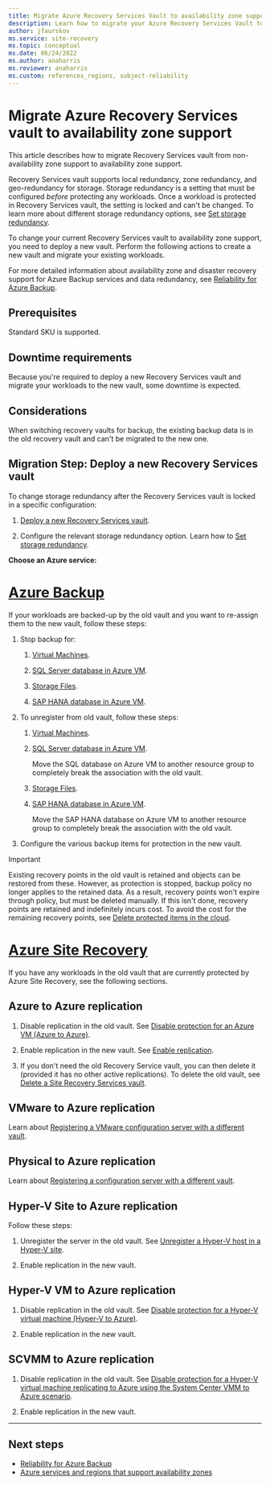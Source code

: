```yaml
---
title: Migrate Azure Recovery Services Vault to availability zone support 
description: Learn how to migrate your Azure Recovery Services Vault to availability zone support.
author: jfaurskov 
ms.service: site-recovery
ms.topic: conceptual
ms.date: 06/24/2022
ms.author: anaharris 
ms.reviewer: anaharris
ms.custom: references_regions, subject-reliability
---
```


# Migrate Azure Recovery Services vault to availability zone support 

This article describes how to migrate Recovery Services vault from non-availability zone support to availability zone support.

Recovery Services vault supports local redundancy, zone redundancy, and geo-redundancy for storage. Storage redundancy is a setting that must be configured *before* protecting any workloads. Once a workload is protected in Recovery Services vault, the setting is locked and can't be changed. To learn more about different storage redundancy options, see [Set storage redundancy](../backup/backup-create-rs-vault.md#set-storage-redundancy).

To change your current Recovery Services vault to availability zone support, you need to deploy a new vault. Perform the following actions to create a new vault and migrate your existing workloads.

For more detailed information about availability zone and disaster recovery support for Azure Backup services and data redundancy, see [Reliability for Azure Backup](./reliability-backup.md).

## Prerequisites

Standard SKU is supported.

## Downtime requirements

Because you're required to deploy a new Recovery Services vault and migrate your workloads to the new vault, some downtime is expected.

## Considerations

When switching recovery vaults for backup, the existing backup data is in the old recovery vault and can't be migrated to the new one. 

## Migration Step: Deploy a new Recovery Services vault

To change storage redundancy after the Recovery Services vault is locked in a specific configuration:

1. [Deploy a new Recovery Services vault](../backup/backup-create-rs-vault.md).

1. Configure the relevant storage redundancy option. Learn how to [Set storage redundancy](../backup/backup-create-rs-vault.md#set-storage-redundancy).

**Choose an Azure service:**

# [Azure Backup](#tab/backup)

If your workloads are backed-up by the old vault and you want to re-assign them to the new vault, follow these steps:

1. Stop backup for:

   1. [Virtual Machines](../backup/backup-azure-manage-vms.md#stop-protecting-a-vm).
    
   1. [SQL Server database in Azure VM](../backup/manage-monitor-sql-database-backup.md#stop-protection-for-a-sql-server-database).
    
    
   1. [Storage Files](../backup/manage-afs-backup.md#stop-protection-on-a-file-share).
    
   1. [SAP HANA database in Azure VM](../backup/sap-hana-db-manage.md#stop-protection-for-an-sap-hana-database).
    
1. To unregister from old vault, follow these steps:

   1. [Virtual Machines](../backup/backup-azure-move-recovery-services-vault.md#move-an-azure-virtual-machine-to-a-different-recovery-service-vault).
    
   1. [SQL Server database in Azure VM](../backup/manage-monitor-sql-database-backup.md#unregister-a-sql-server-instance).
   
      Move the SQL database on Azure VM to another resource group to completely break the association with the old vault.

   1. [Storage Files](../backup/manage-afs-backup.md#unregister-a-storage-account).
    
   1. [SAP HANA database in Azure VM](../backup/sap-hana-db-manage.md#unregister-an-sap-hana-instance).

      Move the SAP HANA database on Azure VM to another resource group to completely break the association with the old vault.

1. Configure the various backup items for protection in the new vault.

>[!IMPORTANT]
>Existing recovery points in the old vault is retained and objects can be restored from these. However, as protection is stopped, backup policy no longer applies to the retained data. As a result, recovery points won't expire through policy, but must be deleted manually. If this isn't done, recovery points are retained and  indefinitely incurs cost. To avoid the cost for the remaining recovery points, see [Delete protected items in the cloud](../backup/backup-azure-delete-vault.md?tabs=portal#delete-protected-items-in-the-cloud).

# [Azure Site Recovery](#tab/site-recovery)

If you have any workloads in the old vault that are currently protected by Azure Site Recovery, see the following sections.

## Azure to Azure replication

1. Disable replication in the old vault. See [Disable protection for an Azure VM (Azure to Azure)](../site-recovery/site-recovery-manage-registration-and-protection.md#disable-protection-for-a-azure-vm-azure-to-azure).

1. Enable replication in the new vault. See [Enable replication](../site-recovery/azure-to-azure-how-to-enable-replication.md#enable-replication).

1. If you don't need the old Recovery Service vault, you can then delete it (provided it has no other active replications). To delete the old vault, see [Delete a Site Recovery Services vault](../site-recovery/delete-vault.md).

## VMware to Azure replication

Learn about [Registering a VMware configuration server with a different vault](../site-recovery/vmware-azure-manage-configuration-server.md#register-a-configuration-server-with-a-different-vault).

## Physical to Azure replication

Learn about [Registering a configuration server with a different vault](../site-recovery/vmware-azure-manage-configuration-server.md#register-a-configuration-server-with-a-different-vault).  


## Hyper-V Site to Azure replication

Follow these steps:

1. Unregister the server in the old vault. See [Unregister a Hyper-V host in a Hyper-V site](../site-recovery/site-recovery-manage-registration-and-protection.md#unregister-a-hyper-v-host-in-a-hyper-v-site).

1. Enable replication in the new vault.

## Hyper-V VM to Azure replication

1. Disable replication in the old vault. See [Disable protection for a Hyper-V virtual machine (Hyper-V to Azure)](../site-recovery/site-recovery-manage-registration-and-protection.md#disable-protection-for-a-hyper-v-virtual-machine-hyper-v-to-azure).

1. Enable replication in the new vault.

## SCVMM to Azure replication

1. Disable replication in the old vault. See [Disable protection for a Hyper-V virtual machine replicating to Azure using the System Center VMM to Azure scenario](../site-recovery/site-recovery-manage-registration-and-protection.md#disable-protection-for-a-hyper-v-virtual-machine-replicating-to-azure-using-the-system-center-vmm-to-azure-scenario).

1. Enable replication in the new vault.

---

## Next steps

-  [Reliability for Azure Backup](./reliability-backup.md)
-  [Azure services and regions that support availability zones](availability-zones-service-support.md)
